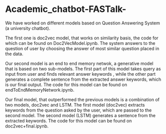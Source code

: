 # Academic_chatbot-FASTalk-

We have worked on different models based on Question Answering System (a university chatbot). 

The first one is doc2vec model, that works on similarity basis, the code for which can be found on Doc2VecModel.ipynb. The system answers to the question of user by choosing the answer of most similar question placed in the data.

Our second model is an end to end memory netwok, a generative model that is based on two sub-models. The first part of this model takes query as input from user and finds relevant answer keywords , while the other part generates a complete sentence from the extracted answer keywords, which is our final output. The code for this model can be found on endToEndMemoryNetwork.ipynb.

Our final model, that outperformed the previous models is a combination of two models, doc2vec and LSTM. The first model (doc2vec) extracts keywords from the question asked by the user, which are passed to the second model. The second model (LSTM) generates a sentence from the extracted keywords. The code for this model can be found on doc2vec+final.ipynb.

